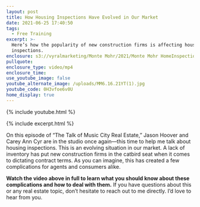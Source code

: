 ```yaml
---
layout: post
title: How Housing Inspections Have Evolved in Our Market
date: 2021-06-25 17:40:50
tags:
  - Free Training
excerpt: >-
  Here’s how the popularity of new construction firms is affecting housing
  inspections. 
enclosure: s3://vyralmarketing/Monte Mohr/2021/Monte Mohr HomeInspections.mp4
pullquote:
enclosure_type: video/mp4
enclosure_time:
use_youtube_image: false
youtube_alternate_image: /uploads/MM6.16.21YT(1).jpg
youtube_code: 0H3vfoe6v0U
home_display: true
---
```

{% include youtube.html %}

{% include excerpt.html %}

On this episode of “The Talk of Music City Real Estate,” Jason Hoover and Carey Ann Cyr are in the studio once again—this time to help me talk about housing inspections. This is an evolving situation in our market. A lack of inventory has put new construction firms in the catbird seat when it comes to dictating contract terms. As you can imagine, this has created a few complications for agents and consumers alike.&nbsp;

**Watch the video above in full to learn what you should know about these complications and how to deal with them.** If you have questions about this or any real estate topic, don’t hesitate to reach out to me directly. I’d love to hear from you.

&nbsp;
